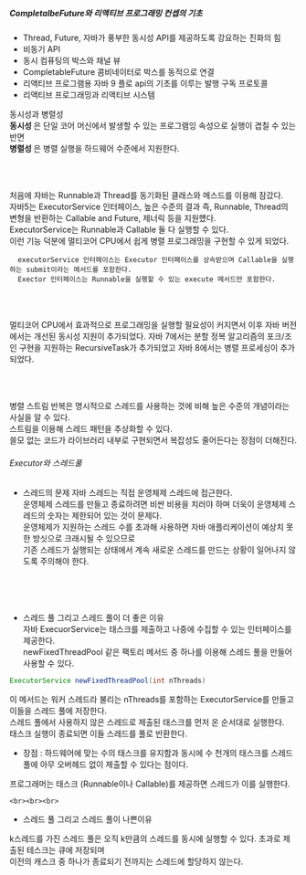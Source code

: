 ##### CompletalbeFuture와 리액티브 프로그래밍 컨셉의 기초
- Thread, Future, 자바가 풍부한 동시성 API를 제공하도록 강요하는 진화의 힘
- 비동기 API
- 동시 컴퓨팅의 박스와 채널 뷰
- CompletableFuture 콤비네이터로 박스를 동적으로 연결
- 리액티브 프로그램용 자바 9 플로 api의 기초를 이루는 발행 구독 프로토콜
- 리액티브 프로그래밍과 리액티브 시스템


동시성과 병렬성  
<b> 동시성 </b> 은 단일 코어 머신에서 발생할 수 있는 프로그램잉 속성으로 실행이 겹칠 수 있는 반면    
<b> 병렬성 </b> 은 병렬 실행을 하드웨어 수준에서 지원한다.   
  
<br><br> 


처음에 자바는 Runnable과 Thread를 동기화된 클래스와 메스드를 이용해 잠갔다.    
자바5는 ExecutorService 인터페이스, 높은 수준의 결과 즉, Runnable, Thread의 변형을 반환하는 Callable<T> and Future<T>, 제너릭 등을 지원헀다.   
ExecutorService는 Runnable과 Callable 둘 다 실행할 수 있다.    
이런 기능 덕분에 멀티코어 CPU에서 쉽게 병렬 프로그래밍을 구현할 수 있게 되었다.   

```
  executorService 인터페이스는 Executor 인터페이스를 상속받으며 Callable을 실행하는 submit이라는 메서드를 포함한다. 
  Exector 인터페이스는 Runnable을 실행할 수 있는 execute 메서드만 포함한다. 
```
  
<br><br>
  
 멀티코어 CPU에서 효과적으로 프로그래밍을 실행할 필요성이 커지면서 이후 자바 버전에서는 개선된 동시성 지원이 추가되었다. 
자바 7에서는 분할 정복 알고리즘의 포크/조인 구현을 지원하는 RecursiveTask가 추가되었고 자바 8에서는 병렬 프로세싱이 추가되었다.   
  
  
  <br><br>
  
  
  
  병렬 스트림 반복은 명시적으로 스레드를 사용하는 것에 비해 높은 수준의 개념이라는 사실을 알 수 있다.    
  스트림을 이용해 스레드 패턴을 추상화할 수 있다.   
  쓸모 없는 코드가 라이브러리 내부로 구현되면서 복잡성도 줄어든다는 장점이 더해진다.   
  
  
  
  
  ###### Executor와 스레드풀
  
  - 스레드의 문제
  자바 스레드는 직접 운영체제 스레드에 접근한다.  
  운영체제 스레드를 만들고 종료하려면 비싼 비용을 치러야 하며 더욱이 운영체제 스레드의 숫자는 제한되어 있는 것이 문제다.  
  운영체제가 지원하는 스레드 수를 초과해 사용하면 자바 애플리케이션이 예상치 못한 방싯으로 크래시될 수 있으므로   
  기존 스레드가 실행되는 상태에서 계속 새로운 스레드를 만드는 상황이 일어나지 않도록 주의해야 한다. 
  
  
  
  <br><br><br>
  
  - 스레드 풀 그리고 스레드 풀이 더 좋은 이유  
  자바 ExecuorService는 태스크를 제출하고 나중에 수집할 수 있는 인터페이스를 제공한다.   
  newFixedThreadPool 같은 팩토리 메서드 중 하나를 이용해 스레드 풀을 만들어 사용할 수 있다.  
  
  ```java
  ExecutorService newFixedThreadPool(int nThreads)
  ```
  
  이 메서드는 워커 스레드라 불리는 nThreads를 포함하는 ExecutorService를 만들고 이들을 스레드 풀에 저장한다.         
  스레드 풀에서 사용하지 않은 스레드로 제출된 태스크를 먼저 온 순서대로 실행한다.   
  태스크 실행이 종료되면 이들 스레드를 풀로 반환한다.   
  - 장점 : 하드웨어에 맞는 수의 태스크를 유지함과 동시에 수 천개의 태스크를 스레드 풀에 아무 오버헤드 없이 제출할 수 있다는 점이다.    
  
  프로그래머는 태스크 (Runnable이나 Callable)를 제공하면 스레드가 이를 실행한다. 
  
  
  
    <br><br><br>
  
  - 스레드 풀 그리고 스레드 풀이 나쁜이유
  
  k스레드를 가진 스레드 풀은 오직 k만큼의 스레드를 동시에 실행할 수 있다. 초과로 제출된 테스크는 큐에 저장되며   
  이전의 캐스크 중 하나가 종료되기 전까지는 스레드에 할당하지 않는다.   
    
  
  
